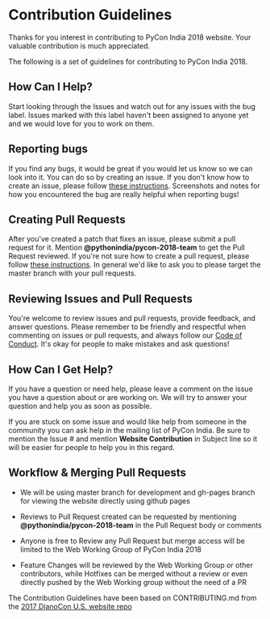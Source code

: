 # Contribution Guidelines

Thanks for you interest in contributing to PyCon India 2018 website. Your valuable contribution is much appreciated.

The following is a set of guidelines for contributing to PyCon India 2018.

## How Can I Help?

Start looking through the Issues and watch out for any issues with the bug label. Issues marked with this label haven't been assigned to anyone yet and we would love for you to work on them.

## Reporting bugs

If you find any bugs, it would be great if you would let us know so we can look into it. You can do so by creating an issue. If you don't know how to create an issue, please follow [these instructions](https://help.github.com/articles/creating-an-issue/). Screenshots and notes for how you encountered the bug are really helpful when reporting bugs! 


## Creating Pull Requests

After you've created a patch that fixes an issue, please submit a pull request for it. Mention **@pythonindia/pycon-2018-team** to get the Pull Request reviewed. If you're not sure how to create a pull request, please follow [these instructions](https://help.github.com/articles/creating-a-pull-request/). In general we'd like to ask you to please target the master branch with your pull requests.

## Reviewing Issues and Pull Requests

You're welcome to review issues and pull requests, provide feedback, and answer questions. Please remember to be friendly and respectful when commenting on issues or pull requests, and always follow our [Code of Conduct](https://in.pycon.org/2018/coc.html). It's okay for people to make mistakes and ask questions! 


## How Can I Get Help?

If you have a question or need help, please leave a comment on the issue you have a question about or are working on. We will try to answer your question and help you as soon as possible.

If you are stuck on some issue and would like help from someone in the community you can ask help in the mailing list of PyCon India. Be sure to mention the Issue # and mention **Website Contribution** in Subject line so it will be easier for people to help you in this regard.

## Workflow & Merging Pull Requests

- We will be using master branch for development and gh-pages branch for viewing the website directly using github pages

- Reviews to Pull Request created can be requested by mentioning **@pythonindia/pycon-2018-team** in the Pull Request body or comments

- Anyone is free to Review any Pull Request but merge access will be limited to the Web Working Group of PyCon India 2018

- Feature Changes will be reviewed by the Web Working Group or other contributors, while Hotfixes can be merged without a review or even directly pushed by the Web Working group without the need of a PR



The Contribution Guidelines have been based on CONTRIBUTING.md from the [2017 DjanoCon U.S. website repo](https://github.com/djangocon/2017.djangocon.us) 
